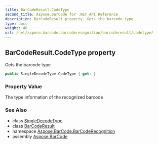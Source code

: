 ```yaml
---
title: BarCodeResult.CodeType
second_title: Aspose.BarCode for .NET API Reference
description: BarCodeResult property. Gets the barcode type
type: docs
weight: 40
url: /net/aspose.barcode.barcoderecognition/barcoderesult/codetype/
---
```

## BarCodeResult.CodeType property

Gets the barcode type

```csharp
public SingleDecodeType CodeType { get; }
```

### Property Value

The type information of the recognized barcode

### See Also

* class [SingleDecodeType](../../singledecodetype/)
* class [BarCodeResult](../)
* namespace [Aspose.BarCode.BarCodeRecognition](../../barcoderesult/)
* assembly [Aspose.BarCode](../../../)



